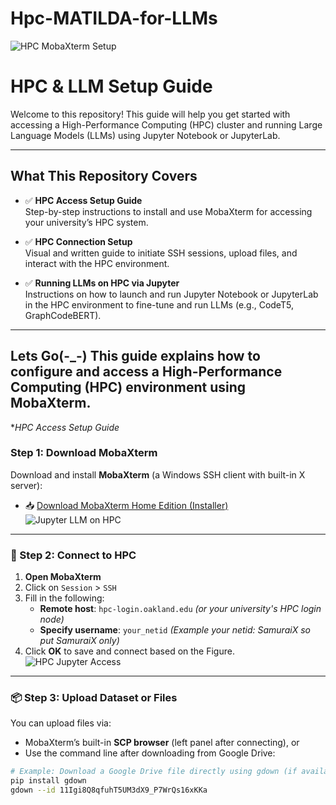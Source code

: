 # Hpc-MATILDA-for-LLMs
![HPC MobaXterm Setup](https://drive.google.com/uc?export=view&id=11Igi8Q8qfuhT5UM3dX9_P7WrQs16xKKa)

#  HPC & LLM Setup Guide

Welcome to this repository! This guide will help you get started with accessing a High-Performance Computing (HPC) cluster and running Large Language Models (LLMs) using Jupyter Notebook or JupyterLab.

---

##  What This Repository Covers

- ✅ **HPC Access Setup Guide**  
  Step-by-step instructions to install and use MobaXterm for accessing your university’s HPC system.

- ✅ **HPC Connection Setup**  
  Visual and written guide to initiate SSH sessions, upload files, and interact with the HPC environment.

- ✅ **Running LLMs on HPC via Jupyter**  
  Instructions on how to launch and run Jupyter Notebook or JupyterLab in the HPC environment to fine-tune and run LLMs (e.g., CodeT5, GraphCodeBERT).

---
Lets Go(-_-)
This guide explains how to configure and access a High-Performance Computing (HPC) environment using **MobaXterm**.
---

**HPC Access Setup Guide*
### Step 1: Download MobaXterm

Download and install **MobaXterm** (a Windows SSH client with built-in X server):

- 📥 [Download MobaXterm Home Edition (Installer)](https://mobaxterm.mobatek.net/download-home-edition.html)
![Jupyter LLM on HPC](https://drive.google.com/uc?export=view&id=1-9d6RBBVbpWZh-AdsrkZfnjBxaiRMv2K)

---

### 🔐 Step 2: Connect to HPC

1. **Open MobaXterm**
2. Click on `Session` > `SSH`
3. Fill in the following:
   - **Remote host**: `hpc-login.oakland.edu` *(or your university's HPC login node)*
   - **Specify username**: `your_netid` *(Example your netid: SamuraiX so put SamuraiX only)*
4. Click **OK** to save and connect based on the Figure.
![HPC Jupyter Access](https://drive.google.com/uc?export=view&id=1K_rO4MbPJIASB60p-SkIMQYLYGjAU7Rg)

---

### 📦 Step 3: Upload Dataset or Files

You can upload files via:
- MobaXterm’s built-in **SCP browser** (left panel after connecting), or
- Use the command line after downloading from Google Drive:

```bash
# Example: Download a Google Drive file directly using gdown (if available)
pip install gdown
gdown --id 11Igi8Q8qfuhT5UM3dX9_P7WrQs16xKKa
